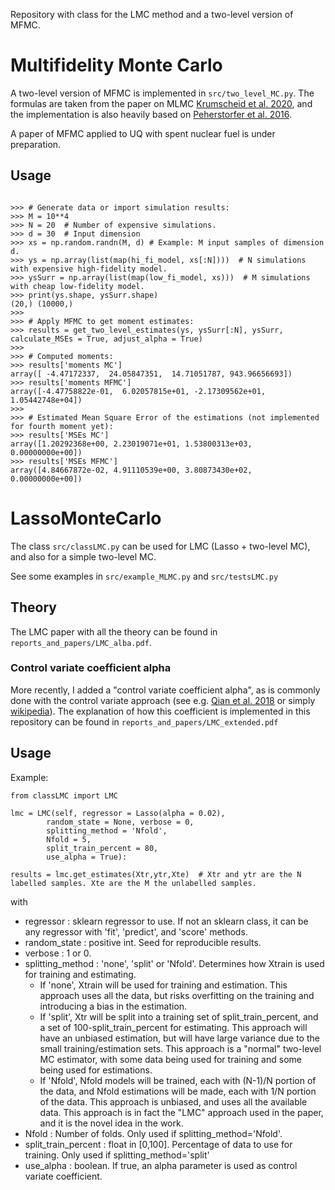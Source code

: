Repository with class for the LMC method and a two-level version of MFMC.

# Multifidelity Monte Carlo

A two-level version of MFMC is implemented in `src/two_level_MC.py`. The formulas are taken from the paper on MLMC [Krumscheid et al. 2020](https://www.sciencedirect.com/science/article/pii/S0021999120302400), and the implementation is also heavily based on [Peherstorfer et al. 2016](https://doi.org/10.1137/15M1046472).

A paper of MFMC applied to UQ with spent nuclear fuel is under preparation.

## Usage
```

>>> # Generate data or import simulation results:
>>> M = 10**4
>>> N = 20  # Number of expensive simulations.
>>> d = 30  # Input dimension
>>> xs = np.random.randn(M, d) # Example: M input samples of dimension d.
>>> ys = np.array(list(map(hi_fi_model, xs[:N])))  # N simulations with expensive high-fidelity model.
>>> ysSurr = np.array(list(map(low_fi_model, xs)))  # M simulations with cheap low-fidelity model.
>>> print(ys.shape, ysSurr.shape)
(20,) (10000,)
>>>
>>> # Apply MFMC to get moment estimates:
>>> results = get_two_level_estimates(ys, ysSurr[:N], ysSurr, calculate_MSEs = True, adjust_alpha = True)
>>>
>>> # Computed moments:
>>> results['moments MC']
array([ -4.47172337,  24.05847351,  14.71051787, 943.96656693])
>>> results['moments MFMC']
array([-4.47758822e-01,  6.02057815e+01, -2.17309562e+01,  1.05442748e+04])
>>>
>>> # Estimated Mean Square Error of the estimations (not implemented for fourth moment yet):
>>> results['MSEs MC']
array([1.20292368e+00, 2.23019071e+01, 1.53800313e+03, 0.00000000e+00])
>>> results['MSEs MFMC']
array([4.84667872e-02, 4.91110539e+00, 3.80873430e+02, 0.00000000e+00])

```


# LassoMonteCarlo


The class `src/classLMC.py` can be used for LMC (Lasso + two-level MC), and also for a simple two-level MC.

See some examples in `src/example_MLMC.py` and `src/testsLMC.py`

## Theory

The LMC paper with all the theory can be found in `reports_and_papers/LMC_alba.pdf`.

### Control variate coefficient alpha
More recently, I added a "control variate coefficient alpha", as is commonly done with the control variate approach (see e.g. [Qian et al. 2018](https://epubs.siam.org/doi/pdf/10.1137/17M1151006) or simply [wikipedia](https://en.wikipedia.org/wiki/Control_variates)). The explanation of how this coefficient is implemented in this repository can be found in `reports_and_papers/LMC_extended.pdf`


## Usage

Example:
```
from classLMC import LMC

lmc = LMC(self, regressor = Lasso(alpha = 0.02),
        random_state = None, verbose = 0,
        splitting_method = 'Nfold',
        Nfold = 5,
        split_train_percent = 80,
        use_alpha = True):

results = lmc.get_estimates(Xtr,ytr,Xte)  # Xtr and ytr are the N labelled samples. Xte are the M the unlabelled samples.
```

with 
- regressor : sklearn regressor to use. If not an sklearn class, it can be any regressor with 'fit', 'predict', and 'score' methods.
- random_state : positive int. Seed for reproducible results.
- verbose : 1 or 0.
- splitting_method :  'none', 'split' or 'Nfold'. Determines how Xtrain is used for training and estimating.
  - If 'none', Xtrain will be used for training and estimation.
        This approach uses all the data, but risks overfitting on the training and introducing a bias in the estimation.
  - If 'split', Xtr will be split into a training set of split_train_percent, and a set of 100-split_train_percent for estimating.
        This approach will have an unbiased estimation, but will have large variance due to the small training/estimation sets.
        This approach is a "normal" two-level MC estimator, with some data being used for training and some being used for estimations.
  - If 'Nfold', Nfold models will be trained, each with (N-1)/N portion of the data, and Nfold estimations will be made, each with 1/N portion of the data.
        This approach is unbiased, and uses all the available data. 
        This approach is in fact the "LMC" approach used in the paper, and it is the novel idea in the work.
- Nfold : Number of folds. Only used if splitting_method='Nfold'.
- split_train_percent : float in [0,100]. Percentage of data to use for training. Only used if splitting_method='split'
- use_alpha : boolean. If true, an alpha parameter is used as control variate coefficient.
